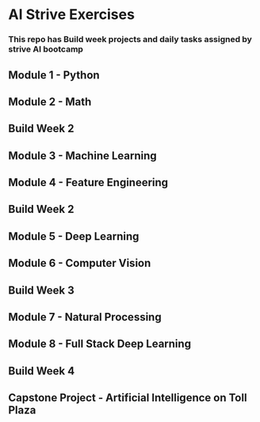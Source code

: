 # AI Strive Exercises
### This repo has Build week projects and daily tasks assigned by strive AI bootcamp
## Module 1 - Python
## Module 2 - Math
## Build Week  2
## Module 3 - Machine Learning
## Module 4 - Feature Engineering
## Build Week  2
## Module 5 - Deep Learning
## Module 6 - Computer Vision
## Build Week  3
## Module 7 - Natural Processing
## Module 8 - Full Stack Deep Learning
## Build Week  4
## Capstone Project - Artificial Intelligence on Toll Plaza

